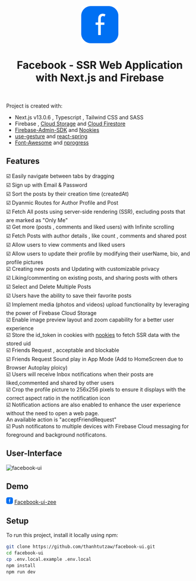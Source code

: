<div  align="center">
<img src="public/logo.svg" width="100" height="100" alt="logo" title="logo" /></div>
<h1 align="center" >Facebook - SSR Web Application with Next.js and Firebase</h1>
<br />

Project is created with:

* Next.js v13.0.6 , Typescript , Tailwind CSS and SASS
* Firebase , [Cloud Storage](https://firebase.google.com/docs/storage/web/start) and [Cloud Firestore](https://firebase.google.com/docs/firestore)
* [Firebase-Admin-SDK](https://www.npmjs.com/package/firebase-admin) and [Nookies](https://www.npmjs.com/package/nookies)
* [use-gesture](https://www.npmjs.com/package/@use-gesture/react) and [react-spring](https://www.npmjs.com/package/react-spring)
* [Font-Awesome](https://fontawesome.com) and [nprogress](https://www.npmjs.com/package/nprogress)

## Features

:ballot_box_with_check: Easily navigate between tabs by dragging \
:ballot_box_with_check: Sign up with Email & Password \
:ballot_box_with_check: Sort the posts by their creation time (createdAt)\
:ballot_box_with_check: Dyanmic Routes for Author Profile and Post \
:ballot_box_with_check: Fetch All posts using server-side rendering (SSR), excluding posts that are marked as "Only Me" \
:ballot_box_with_check: Get more (posts , comments and liked users) with Infinite scrolling \
:ballot_box_with_check: Fetch Posts with author details , like count , comments and shared post \
:ballot_box_with_check: Allow users to view comments and liked users \
:ballot_box_with_check: Allow users to update their profile by modifying their userName, bio, and profile pictures\
:ballot_box_with_check: Creating new posts and Updating with customizable privacy \
:ballot_box_with_check: Liking/commenting on existing posts, and sharing posts with others \
:ballot_box_with_check: Select and Delete Multiple Posts \
:ballot_box_with_check: Users have the ability to save their favorite posts \
:ballot_box_with_check: Implement media (photos and videos) upload functionality by leveraging the power of Firebase Cloud Storage \
:ballot_box_with_check: Enable image preview layout and zoom capability for a better user experience \
:ballot_box_with_check: Store the id_token in cookies with [nookies](https://www.npmjs.com/package/nookies) to fetch SSR data with the stored uid \
:ballot_box_with_check: Friends Request , acceptable and blockable \
:ballot_box_with_check: Friends Request Sound play in App Mode (Add to HomeScreen due to Browser Autoplay ploicy) \
:ballot_box_with_check: Users will receive Inbox notifications when their posts are liked,commented and shared by other users \
:ballot_box_with_check: Crop the profile picture to 256x256 pixels to ensure it displays with the correct aspect ratio in the notification icon \
:ballot_box_with_check: Notification actions are also enabled to enhance the user experience without the need to open a web page. \
   An available action is "acceptFriendRequest" \
:ballot_box_with_check: Push notificatons to multiple devices with Firebase Cloud messaging for foreground and background notificatons.

## User-Interface

![facebook-ui](https://github.com/thanhtutzaw/facebook-ui/assets/71011043/22e082c7-81d0-47ff-a7b1-a1067167d6f5)

## Demo

<img src="public/logo.svg" width="18" height="18" alt="logo" title="logo" />  [Facebook-ui-zee](https://facebook-ui-zee.vercel.app/)

## Setup

To run this project, install it locally using npm:

```bash
git clone https://github.com/thanhtutzaw/facebook-ui.git
cd facebook-ui
cp .env.local.example .env.local
npm install
npm run dev
```

